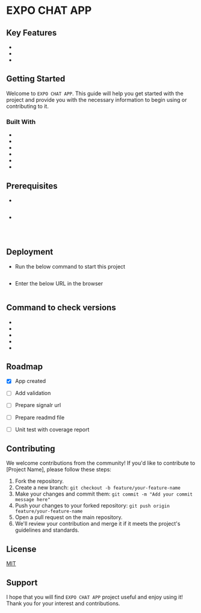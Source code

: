 # EXPO CHAT APP



## Key Features
* 
* 
* 


## Getting Started
Welcome to `EXPO CHAT APP`. This guide will help you get started with the project and provide you with the necessary information to begin using or contributing to it.


### Built With
* 
* 
* 
* 
* 
* 


## Prerequisites

* 

  ```bash
  
  ```

*  

  ```bash

  ```

  ```bash

  ```

  ```bash
  
  ```

## Deployment
* Run the below command to start this project

  ```bash
  
  ```

* Enter the below URL in the browser
  ```bash
  
  ```


## Command to check versions
* 
* 
* 
* 
* 


## Roadmap
- [x] App created
- [ ] Add validation
- [ ] Prepare signalr url
- [ ] Prepare readmd file
- [ ] Unit test with coverage report


## Contributing
We welcome contributions from the community! If you'd like to contribute to [Project Name], please follow these steps:
1. Fork the repository.
2. Create a new branch: `git checkout -b feature/your-feature-name`
3. Make your changes and commit them: `git commit -m "Add your commit message here"`
4. Push your changes to your forked repository: `git push origin feature/your-feature-name`
5. Open a pull request on the main repository.
6. We'll review your contribution and merge it if it meets the project's guidelines and standards.


## License
[MIT](https://choosealicense.com/licenses/mit/)


## Support
I hope that you will find `EXPO CHAT APP` project useful and enjoy using it! Thank you for your interest and contributions.
